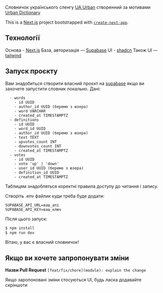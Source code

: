 Словничок українського сленгу [UA Urban](https://ua-urban.vercel.app/) створенний за мотивами [Urban Dictionary](https://www.urbandictionary.com/)

This is a [Next.js](https://nextjs.org/) project bootstrapped with [`create-next-app`](https://github.com/vercel/next.js/tree/canary/packages/create-next-app).

## Технології

Основа - [Next.js](https://nextjs.org/)
База, авторизація — [Supabase](https://supabase.com/)
UI - [shadcn](https://ui.shadcn.com/docs/installation/next)
Також UI — [tailwind](https://tailwindcss.com/)

## Запуск проєкту

Вам знадобиться створити власний проєкт на [supabase](https://supabase.com/) якщо ви захочете запустити словник локально.
Дані:

```
  - words
    - id UUID
    - author_id UUID (беремо з юзера)
    - word VARCHAR
    - created_at TIMESTAMPTZ
  - definitions
    - id UUID
    - word_id UUID
    - author_id UUID (беремо з юзера)
    - text TEXT
    - upvotes_count INT
    - downvotes_count INT
    - created_at TIMESTAMPTZ
  - votes
    - id UUID
    - vote 'up' | 'down'
    - user_id UUID (беремо з юзера)
    - definition_id UUID
    - created_at TIMESTAMPTZ
```

Таблицям знадобляться коректні правила доступу до читання і запису.

Створіть .env файлик куди треба буде додати:

```
SUPABASE_API_URL=ваш_апі
SUPABASE_API_KEY=ваш_ключ
```

Після цього запуск:

```bash
$ npm install
$ npm run dev
```

Вітаю, у вас є власний словничок!

## Якщо ви хочете запропонувати зміни

**Назви Pull Request**
`[feat/fix/chore](module): explain the change`

Якщо заропоновані зміни стосуються UI, будь ласка додавайте скріншоти
